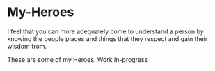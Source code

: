 # My-Heroes
I feel that you can more adequately come to understand a person by knowing the people places and things that they respect and gain their wisdom from.  
  
  These are some of my Heroes.
Work In-progress
